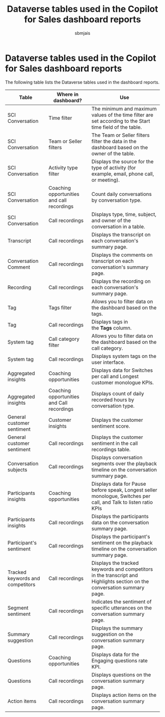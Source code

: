 ﻿---
title: Dataverse tables used in the Copilot for Sales dashboard reports
description: Dataverse tables used in Copilot for Sales dashboard reports. Includes tables for conversation data, transcripts, tags, insights, and more.
ms.date: 02/01/2024
ms.topic: article
ms.service: dynamics-365-sales
author: sbmjais
ms.author: shjais
manager: shujoshi
ms.custom:
  - ai-gen-docs-bap
  - ai-gen-desc
  - ai-seo-date:01/28/2024
---

# Dataverse tables used in the Copilot for Sales dashboard reports

The following table lists the Dataverse tables used in the dashboard reports.


| Table | Where in dashboard? | Use  |
|----------------------------------|--------------------------------------------|------------------------------------------|
| SCI Conversation                 | Time filter                                | The minimum and maximum values of the time filter are set according to the Start time field of the table.                |
| SCI Conversation                 | Team or Seller filters                     | The Team or Seller filters filter the data in the dashboard based on the owner of the table.                             |
| SCI Conversation                 | Activity type filter                       | Displays the source for the type of activity (for example, email, phone call, or meeting).                               |
| SCI Conversation                 | Coaching opportunities and call recordings | Count daily conversations by conversation type.                                                                          |
| SCI Conversation                 | Call recordings                            | Displays type, time, subject, and owner of the conversation in a table.                                                  |
| Transcript                       | Call recordings                            | Displays the transcript on each conversation's summary page.                                                             |
| Conversation Comment             | Call recordings                            | Displays the comments on transcript on each conversation's summary page.                                                 |
| Recording                        | Call recordings                            | Displays the recording on each conversation's summary page.                                                              |
| Tag                              | Tags filter                                | Allows you to filter data on the dashboard based on the tags.                                                            |
| Tag                              | Call recordings                            | Displays tags in the **Tags** column.                                                                                    |
| System tag                       | Call category filter                       | Allows you to filter data on the dashboard based on the call category.                                                   |
| System tag                       | Call recordings                            | Displays system tags on the user interface.                                                                              |
| Aggregated insights              | Coaching opportunities                     | Displays data for Switches per call and Longest customer monologue KPIs.                                                 |
| Aggregated insights              | Coaching opportunities and Call recordings | Displays count of daily recorded hours by conversation type.                                                             |
| General customer sentiment       | Customer insights                          | Displays the customer sentiment score.                                                                                   |
| General customer sentiment       | Call recordings                            | Displays the customer sentiment in the call recordings table.                                                            |
| Conversation subjects            | Call recordings                            | Displays conversation segments over the playback timeline on the conversation summary page.                              |
| Participants insights            | Coaching opportunities                     | Displays data for Pause before speak, Longest seller monologue, Switches per call, and Talk to listen ratio KPIs         |
| Participants insights            | Call recordings                            | Displays the participants data on the conversation summary page.                                                         |
| Participant's sentiment          | Call recordings                            | Displays the participant's sentiment on the playback timeline on the conversation summary page.                          |
| Tracked keywords and competitors | Call recordings                            | Displays the tracked keywords and competitors in the transcript and Highlights section on the conversation summary page. |
| Segment sentiment                | Call recordings                            | Indicates the sentiment of specific utterances on the conversation summary page.                                         |
| Summary suggestion               | Call recordings                            | Displays the summary suggestion on the conversation summary page.                                                        |
| Questions                        | Coaching opportunities                     | Displays data for the Engaging questions rate KPI.                                                                       |
| Questions                        | Call recordings                            | Displays questions on the conversation summary page.                                                                     |
| Action items                     | Call recordings                            | Displays action items on the conversation summary page.                                                                  |

